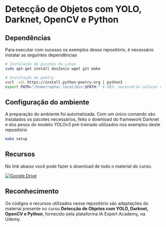 # Detecção de Objetos com YOLO, Darknet, OpenCV e Python

## Dependências

Para executar com sucesso os exemplos desse repositório, é necessário instalar as seguintes dependências

```bash
# Instalação de pacotes do Linux
sudo apt-get install dos2unix wget git make

# Instalação do poetry
curl -sSL https://install.python-poetry.org | python3 -
export PATH="/home/rapha/.local/bin:$PATH:" # OBS: necessário colocar esse comando no .bashrc ou .zshrc
```

## Configuração do ambiente

A preparação do ambiente foi automatizada. Com um único comando são instalados os pacotes necessários, feito o download do framework Darknet e dos pesos do modelo YOLOv3 pré-treinado utilizados nos exemplos deste repositório

```bash
make setup
```

## Recursos

No link abaixo você pode fazer o download de todo o material do curso.

[![Google Drive](https://img.shields.io/badge/Google%20Drive-4285F4.svg?style=for-the-badge&logo=Google-Drive&logoColor=white)](https://drive.google.com/drive/folders/1jcWIoIWlFJ2ocERjW0p2W1cZ4LRMEjM5)

## Reconhecimento

Os códigos e recursos utilizados nesse repositório são adaptações do material presente no curso **Detecção de Objetos com YOLO, Darknet, OpenCV e Python**, fornecido pela plataforma IA Expert Academy, na Udemy.